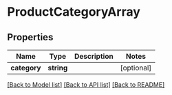 # ProductCategoryArray

## Properties
Name | Type | Description | Notes
------------ | ------------- | ------------- | -------------
**category** | **string** |  | [optional] 

[[Back to Model list]](../../README.md#documentation-for-models) [[Back to API list]](../../README.md#documentation-for-api-endpoints) [[Back to README]](../../README.md)

